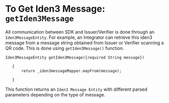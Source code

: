 # To Get Iden3 Message: `getIden3Message` 
 
All communication between SDK and Issuer/Verifier is done through an `Iden3MessageEntity`. For example, an Integrator can retrieve this iden3 message from a message string obtained from Issuer or Verifier scanning a QR code. This is done using `getIden3Message()` function.
 
```
Iden3MessageEntity getIden3Message({required String message})
 
   {
       return _iden3messageMapper.mapFrom(message);
 
   }
```
This function returns an `Iden3 Message Entity` with different parsed parameters depending on the type of message.
